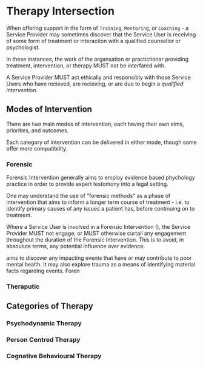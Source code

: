 # Therapy Intersection

When offering support in the form of `Training`, `Mentoring`, or `Coaching` - a Service Provider may sometimes discover that the Service User is receiving of some form of treatment or interaction with a qualified counsellor or psychologist.

In these instances, the work of the organsation or practictionar providing treatment, intervention, or therapy MUST not be interfared with.

A Service Provider MUST act ethically and responsibly with those Service Users who have recieved, are recieving, or are due to begin a *qualified intervention*.

## Modes of Intervention

There are two main modes of intervention, each having their own aims, priorities, and outcomes.

Each category of intervention can be delivered in either mode, though some offer more compatibility.

### Forensic

Forensic Intervention generally aims to employ evidence based phychology practice in order to provide expert testomony into a legal setting.

One may understand the use of "forensic methods" as a phase of intervention that aims to inform a longer term course of treatment - i.e. to identify primary causes of any issues a patient has, before continuing on to treatment.

Where a Service User is involved in a Forensic Intervention (), the Service Provider MUST not engage, or MUST otherwise curtail any engagement throughout the duration of the Forensic Intervention. This is to avoid, in absoulute terms, any potential influence over evidence.

aims to discover any impacting events that have or may contribute to poor mental health. It may also explore trauma as a means of identifying material facts regarding events. Foren

### Theraputic

## Categories of Therapy

### Psychodynamic Therapy

### Person Centred Therapy

### Cognative Behavioural Therapy

